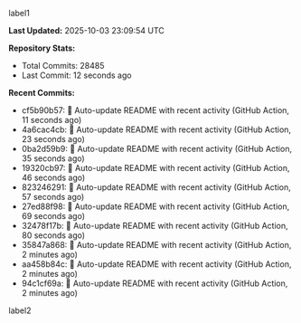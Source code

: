 
label1 
<!-- ACTIVITY_START -->
**Last Updated:** 2025-10-03 23:09:54 UTC

**Repository Stats:**
- Total Commits: 28485
- Last Commit: 12 seconds ago

**Recent Commits:**
- cf5b90b57: 🤖 Auto-update README with recent activity (GitHub Action, 11 seconds ago)
- 4a6cac4cb: 🤖 Auto-update README with recent activity (GitHub Action, 23 seconds ago)
- 0ba2d59b9: 🤖 Auto-update README with recent activity (GitHub Action, 35 seconds ago)
- 19320cb97: 🤖 Auto-update README with recent activity (GitHub Action, 46 seconds ago)
- 823246291: 🤖 Auto-update README with recent activity (GitHub Action, 57 seconds ago)
- 27ed88f98: 🤖 Auto-update README with recent activity (GitHub Action, 69 seconds ago)
- 32478f17b: 🤖 Auto-update README with recent activity (GitHub Action, 80 seconds ago)
- 35847a868: 🤖 Auto-update README with recent activity (GitHub Action, 2 minutes ago)
- aa458b84c: 🤖 Auto-update README with recent activity (GitHub Action, 2 minutes ago)
- 94c1cf69a: 🤖 Auto-update README with recent activity (GitHub Action, 2 minutes ago)
<!-- ACTIVITY_END -->

label2
